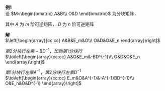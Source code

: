 **例1**  
设 $M=\begin{bmatrix}  
A&B\\\ O&D  
\end{bmatrix}$ 为分块矩阵，  
  
其中 $A$ 为 $m$ 阶可逆矩阵， $D$ 为 $n$ 阶可逆矩阵  
  
**解**  
 $\left[\begin{array}{cc:cc}  
A&B&E_m&O\\\  
O&D&O&E_n  
\end{array}\right]$  
  
 $第2分块行左乘-BD^{-1}，加到第1分块行$  
 $\to\left[\begin{array}{cc:cc}  
A&O&E_m&-BD^{-1}\\\  
O&D&O&E_n  
\end{array}\right]$  
  
 $第1分块行左乘A^{-1}，第2分块行左乘D^{-1}$  
 $\to\left[\begin{array}{cc:cc}  
E_m&O&A^{-1}&-A^{-1}BD^{-1}\\\  
O&E_n&O&D^{-1}  
\end{array}\right]$  
